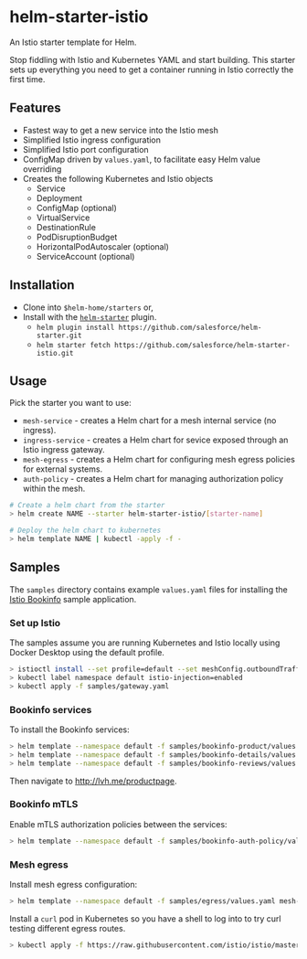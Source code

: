 # helm-starter-istio

An Istio starter template for Helm.

Stop fiddling with Istio and Kubernetes YAML and start building. This starter sets up everything you need to get a container
running in Istio correctly the first time.

## Features

* Fastest way to get a new service into the Istio mesh
* Simplified Istio ingress configuration
* Simplified Istio port configuration
* ConfigMap driven by `values.yaml`, to facilitate easy Helm value overriding
* Creates the following Kubernetes and Istio objects
  * Service
  * Deployment
  * ConfigMap (optional)
  * VirtualService
  * DestinationRule
  * PodDisruptionBudget
  * HorizontalPodAutoscaler (optional)
  * ServiceAccount (optional)
  
## Installation

* Clone into `$helm-home/starters` or,
* Install with the [`helm-starter`](https://github.com/salesforce/helm-starter) plugin.
  * `helm plugin install https://github.com/salesforce/helm-starter.git`
  * `helm starter fetch https://github.com/salesforce/helm-starter-istio.git`

## Usage

Pick the starter you want to use:

* `mesh-service` - creates a Helm chart for a mesh internal service (no ingress).
* `ingress-service` - creates a Helm chart for sevice exposed through an Istio ingress gateway.
* `mesh-egress` - creates a Helm chart for configuring mesh egress policies for external systems.
* `auth-policy` - creates a Helm chart for managing authorization policy within the mesh.

```sh
# Create a helm chart from the starter
> helm create NAME --starter helm-starter-istio/[starter-name]

# Deploy the helm chart to kubernetes
> helm template NAME | kubectl -apply -f -
```

## Samples

The `samples` directory contains example `values.yaml` files for installing the
[Istio Bookinfo](https://istio.io/latest/docs/examples/bookinfo/) sample application.

### Set up Istio

The samples assume you are running Kubernetes and Istio locally using Docker
Desktop using the default profile.

```sh
> istioctl install --set profile=default --set meshConfig.outboundTrafficPolicy.mode=REGISTRY_ONLY -y
> kubectl label namespace default istio-injection=enabled
> kubectl apply -f samples/gateway.yaml
```

### Bookinfo services

To install the Bookinfo services:

```sh
> helm template --namespace default -f samples/bookinfo-product/values.yaml ingress-service | kubectl apply -f -
> helm template --namespace default -f samples/bookinfo-details/values.yaml mesh-service | kubectl apply -f -
> helm template --namespace default -f samples/bookinfo-reviews/values.yaml mesh-service | kubectl apply -f -
```

Then navigate to <http://lvh.me/productpage>.

### Bookinfo mTLS

Enable mTLS authorization policies between the services:

```sh
> helm template --namespace default -f samples/bookinfo-auth-policy/values.yaml auth-policy | kubectl apply -f -
```

### Mesh egress

Install mesh egress configuration:

```sh
> helm template --namespace default -f samples/egress/values.yaml mesh-egress | kubectl apply -f -
```

Install a `curl` pod in Kubernetes so you have a shell to log into to try curl testing
different egress routes.

```sh
> kubectl apply -f https://raw.githubusercontent.com/istio/istio/master/samples/sleep/sleep.yaml
```
